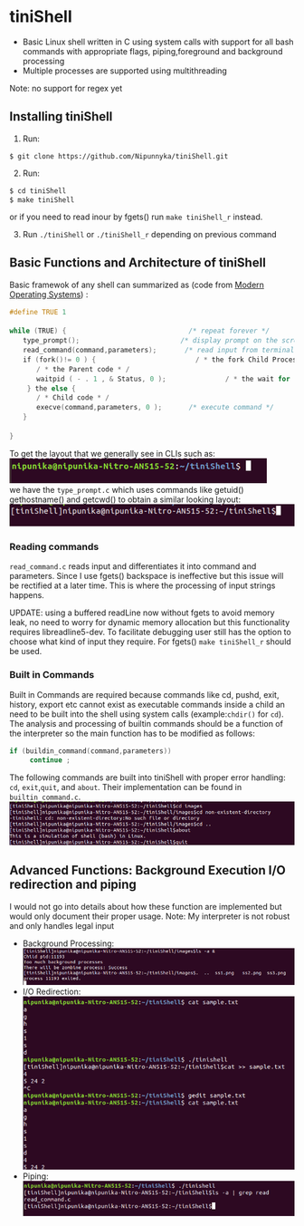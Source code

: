 # tiniShell
* Basic Linux shell written in C using system calls with support for all bash
commands with appropriate flags, piping,foreground and background
processing
* Multiple processes are supported using multithreading

Note: no support for regex yet

## Installing tiniShell 
1. Run:
```
$ git clone https://github.com/Nipunnyka/tiniShell.git
```
2. Run:
```
$ cd tiniShell
$ make tiniShell
```
or if you need to read inour by fgets() run `make tiniShell_r` instead.

3. Run `./tiniShell` or `./tiniShell_r` depending on previous command

## Basic Functions and Architecture of tiniShell

Basic framewok of any shell can summarized as (code from [Modern Operating Systems](https://www.amazon.com/Modern-Operating-Systems-Andrew-Tanenbaum/dp/013359162X)) :
```c
#define TRUE 1

while (TRUE) {　　　　　　　　　　　　　　　　　  /* repeat forever */ 
　　type_prompt();　　　　　　　　　　　　　　　/* display prompt on the screen */ 
　　read_command(command,parameters);　　　  /* read input from terminal */ 
　　if (fork()!= 0 ) {　　　　　　　　　　　　　   / * the fork Child Process OFF * / 
　　　　/ * the Parent code * / 
　　　　waitpid ( - . 1 , & Status, 0 );　　　　　　　   / * the wait for Child to Exit * / 
 　　} the else {
　　　　/ * Child code * /
　　　　execve(command,parameters, 0 );　　　　/* execute command */
　　}

}
```
To get the layout that we generally see in CLIs such as:</br>
![Image of Linux Terminal](/images/ss1.png) </br>
we have the `type_prompt.c` which uses commands like getuid() gethostname() and getcwd() to obtain a similar looking layout:
![Image of type prompt of tiniShell](/images/ss2.png)

### Reading commands
`read_command.c` reads input and differentiates it into command and parameters. Since I use fgets() backspace is ineffective but this issue will be rectified at a later time. This is where the processing of input strings happens.

UPDATE:
using a buffered readLine now without fgets to avoid memory leak, no need to worry for dynamic memory allocation but this functionality requires libreadline5-dev. To facilitate debugging user still has the option to choose what kind of input they require. For fgets() `make tiniShell_r` should be used.

### Built in Commands
Built in Commands are required because commands like cd, pushd, exit, history, export etc cannot exist as executable commands inside a child an need to be built into the shell using system calls (example:`chdir()` for `cd`). The analysis and processing of builtin commands should be a function of the interpreter so the main function has to be modified as follows:
```c
if (buildin_command(command,parameters))
     continue ;
```
The following commands are built into tiniShell with proper error handling: `cd`, `exit`,`quit`, and `about`. Their implementation can be found in `builtin_command.c`.</br>
![ss of builtin cmds](/images/ss3.png)

## Advanced Functions: Background Execution I/O redirection and piping
I would not go into details about how these function are implemented but would only document their proper usage.
Note: My interpreter is not robust and only handles legal input
* Background Processing:</br>
![ss of bg exec](/images/ss4.png)
* I/O Redirection:</br>
![ss of io redirection](/images/ss5.png)
* Piping:</br>
![ss of piping](/images/ss6.png)




